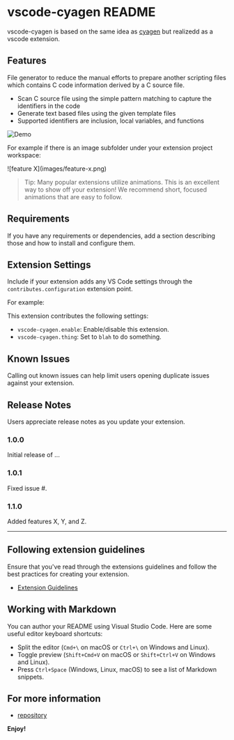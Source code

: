 # vscode-cyagen README

vscode-cyagen is based on the same idea as [cyagen](https://crates.io/crates/cyagen) but realizedd as a vscode extension.

## Features

File generator to reduce the manual efforts to prepare another scripting files which contains C code information derived by a C source file.
- Scan C source file using the simple pattern matching to capture the identifiers in the code
- Generate text based files using the given template files
- Supported identifiers are inclusion, local variables, and functions

![Demo](https://github.com/robinbreast/vscode-cyagen/blob/main/resources/images/vscode-cyagen-demo.gif)

For example if there is an image subfolder under your extension project workspace:

\!\[feature X\]\(images/feature-x.png\)

> Tip: Many popular extensions utilize animations. This is an excellent way to show off your extension! We recommend short, focused animations that are easy to follow.

## Requirements

If you have any requirements or dependencies, add a section describing those and how to install and configure them.

## Extension Settings

Include if your extension adds any VS Code settings through the `contributes.configuration` extension point.

For example:

This extension contributes the following settings:

* `vscode-cyagen.enable`: Enable/disable this extension.
* `vscode-cyagen.thing`: Set to `blah` to do something.

## Known Issues

Calling out known issues can help limit users opening duplicate issues against your extension.

## Release Notes

Users appreciate release notes as you update your extension.

### 1.0.0

Initial release of ...

### 1.0.1

Fixed issue #.

### 1.1.0

Added features X, Y, and Z.

---

## Following extension guidelines

Ensure that you've read through the extensions guidelines and follow the best practices for creating your extension.

* [Extension Guidelines](https://code.visualstudio.com/api/references/extension-guidelines)

## Working with Markdown

You can author your README using Visual Studio Code. Here are some useful editor keyboard shortcuts:

* Split the editor (`Cmd+\` on macOS or `Ctrl+\` on Windows and Linux).
* Toggle preview (`Shift+Cmd+V` on macOS or `Shift+Ctrl+V` on Windows and Linux).
* Press `Ctrl+Space` (Windows, Linux, macOS) to see a list of Markdown snippets.

## For more information

* [repository](https://github.com/robinbreast/vscode-cyagen)

**Enjoy!**
